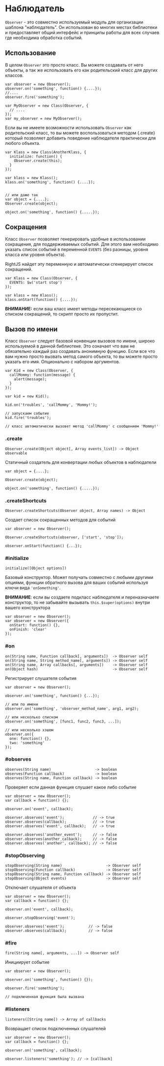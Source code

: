 # Наблюдатель

`Observer` - это совместно используемый модуль для организации шаблона
"наблюдатель". Он использован во многих местах библиотеки и предоставляет
общий интерфейс и принципы работы для всех случаев где необходима обработка
событий.

## Использование

В целом `Observer` это просто класс. Вы можете создавать от него объекты,
а так же использовать его как родительский класс для других классов.

    var observer = new Observer();
    observer.on('something', function() {....});
    //....
    observer.fire('something');

    var MyObserver = new Class(Observer, {
      // ....
    });
    var my_observer = new MyObserver();

Если вы не имеете возможности использовать `Observer` как родительский класс,
то вы можете воспользоваться методом {.create} который позволяет добавить
поведение наблюдателя практически для любого объекта.

    var Klass = new Class(AnotherKlass, {
      initialize: function() {
        Observer.create(this);
      }
    });

    var klass = new Klass();
    klass.on('something', function() {....});


    // или даже так
    var object = {....};
    Observer.create(object);

    object.on('something', function() {.....});

## Сокращения

Класс `Observer` позволяет генерировать удобные в использовании сокращения,
для поддерживаемых событий. Для этого вам необходимо указать список событий
в переменной `EVENTS` (без разницы, уровня класса или уровня объекта).

RightJS найдет эту переменную и автоматически сгенерирует список сокращений.

    var Klass = new Class(Observer, {
      EVENTS: $w('start stop')
    });

    var klass = new Klass();
    klass.onStart(function() {....});

__ВНИМАНИЕ:__ если ваш класс имеет методы пересекающиеся со списком
сокращений, то скрипт просто их пропустит.


## Вызов по имени

Класс `Observer` следует базовой конвенции вызовов по имени, широко
используемой в данной библиотеке. Это означает что вам не обязательно каждый
раз создавать анонимную функцию. Если все что вам нужно просто вызвать метод
самого объекта, то вы можете просто указать его имя. Опционально с набором
аргументов.

    var Kid = new Class(Observer, {
      callMommy: function(message) {
        alert(message);
      }
    });

    var kid = new Kid();

    kid.on('troubles', 'callMommy', 'Mommy!');

    // запускаем событие
    kid.fire('troubles');

    // класс автоматически вызовет метод 'callMommy' с сообщением 'Mommy!'



### .create

    Observer.create(Object object[, Array events_list]) -> Object observable

Статичный создатель для конвертации любых объектов в наблюдатели

    var object = {....};

    Observer.create(object);

    object.on('something', function() {.....});


### .createShortcuts

    Observer.createShortcuts(Observer object, Array names) -> Object

Создает список сокращенных методов для событий

    var observer = new Observer();

    Observer.createShortcuts(observer, ['start', 'stop']);

    observer.onStart(function() {...});

### #initialize

    initialize([Object options])

Базовый конструктор. Может получать совместно с любыми другими опциями,
функции обратного вызова для ваших событий используя ключи вида
`'onSomething'`.

__ВНИМАНИЕ__: если вы создаете подкласс наблюдателя и переназначаете
конструктор, то не забывайте вызывать `this.$super(options)` внутри
вашего конструктора

    var observer = new Observer();
    var observer = new Observer({
      onStart: function() {},
      onFinish: 'clear'
    });


### #on

    on(String name, Function callback[, arguments])  -> Observer self
    on(String name, String method_name[, arguments]) -> Observer self
    on(String name, Array callbacks[, arguments])    -> Observer self
    on(Object hash)                                  -> Observer self

Регистрирует слушателя события

    var observer = new Observer();

    observer.on('something', function() {...});

    // или по имени
    observer.on('something', 'observer_method_name', arg1, arg2);

    // или несколько списком
    observer.on('something', [func1, func2, func3, ...]);

    // или несколько хэшем
    observer.on({
      one: function() {},
      two: 'something'
    });



### #observes

    observes(String name)                    -> boolean
    observes(Function callback)              -> boolean
    observes(String name, Function callback) -> boolean

Проверяет если данная функция слушает какое либо событие

    var observer = new Observer();
    var callback = function() {};

    observer.on('event', callback);

    observer.observes('event');             // -> true
    observer.observes(callback);            // -> true
    observer.observes('event', callback);   // -> true

    observer.observes('another_event');     // -> false
    observer.observes(another_calback);     // -> false
    observer.observes('another', callback); // -> false


### #stopObserving

    stopObserving(String name)                    -> Observer self
    stopObserving(Function callback)              -> Observer self
    stopObserving(String name, Function callback) -> Observer self
    stopObserving(Object events)                  -> Observer self

Отключает слушателя от объекта

    var observer = new Observer();
    var callback = function() {};

    observer.on('event', callback);

    observer.stopObserving('event');

    observer.observes('event');           // -> false
    observer.observes(callback);          // -> false


### #fire

    fire(String name[, arguments, ...]) -> Observer self

Инициирует событие

    var observer = new Observer();

    observer.on('something', function() {});

    observer.fire('something');

    // подключенная функция была вызвана


### #listeners

    listeners([String name]) -> Array of callbacks

Возвращает список подключенных слушателей

    var observer = new Observer();
    var callback = function() {};

    observer.on('something', callback);

    observer.listeners('something'); // -> [callback]

